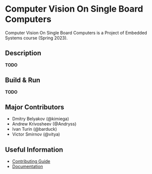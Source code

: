 # Computer Vision On Single Board Computers

Computer Vision On Single Board Computers is a 
Project of Embedded Systems course (Spring 2023).

## Description 

**TODO**

## Build & Run

**TODO**

## Major Contributors

- Dmitry Belyakov (@kimiega)
- Andrew Krivosheev (@Andryss)
- Ivan Turin (@barduck)
- Victor Smirnov (@vitya)

## Useful Information

- [Contributing Guide](./doc/CONTRIBUTING.md)
- [Documentation](./doc/README.md)

